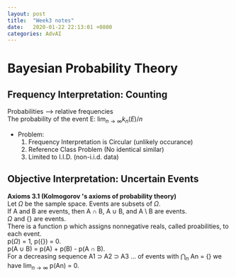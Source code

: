 ```yaml
---
layout: post
title:  "Week3 notes"
date:   2020-01-22 22:13:01 +0800
categories: AdvAI
---
```


# Bayesian Probability Theory  

## Frequency Interpretation: Counting  
Probabilities --> relative frequencies  
The probability of the event E: $\lim_{n \to \infty} k_n (E) / n$  

* Problem:  
	1. Frequency Interpretation is Circular (unlikely occurance) 
	2. Reference Class Problem (No identical similar)  
	3. Limited to I.I.D. (non-i.i.d. data)  

## Objective Interpretation: Uncertain Events  
**Axioms 3.1 (Kolmogorov 's axioms of probability theory)**  
Let $\Omega$ be the sample space. Events are subsets of $\Omega$.  
If A and B are events, then A $\cap$ B, A $\cup$ B, and A \ B are events.  
$\Omega$ and \{\} are events.  
There is a function p which assigns nonnegative reals, called proabilities, to each event.  
p($\Omega$) = 1, p(\{\}) = 0.  
p(A $\cup$ B) = p(A) + p(B) - p(A $\cap$ B).  
For a decreasing sequence A1 $\supset$ A2 $\supset$ A3 ... of events with $\bigcap_n$ An = \{\} we have $\lim_{n \to \infty}$ p(An) = 0.  